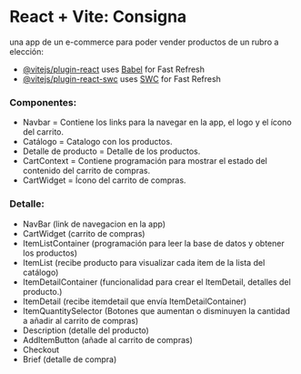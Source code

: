 # React + Vite: Consigna

una app de un e-commerce para poder vender productos de un rubro a elección:

- [@vitejs/plugin-react](https://github.com/vitejs/vite-plugin-react/blob/main/packages/plugin-react/README.md) uses [Babel](https://babeljs.io/) for Fast Refresh
- [@vitejs/plugin-react-swc](https://github.com/vitejs/vite-plugin-react-swc) uses [SWC](https://swc.rs/) for Fast Refresh

### Componentes:
- Navbar = Contiene los links para la navegar en la app, el logo y el ícono del carrito.
- Catálogo = Catalogo con los productos.
- Detalle de producto = Detalle de los productos.
- CartContext = Contiene programación para mostrar el estado del contenido del carrito de compras.
- CartWidget = Ícono del carrito de compras.

### Detalle:
- NavBar (link de navegacion en la app)
- CartWidget (carrito de compras)
- ItemListContainer (programación para leer la base de datos y obtener los productos)
- ItemList (recibe producto para visualizar cada item de la lista del catálogo)
- ItemDetailContainer (funcionalidad para crear el ItemDetail, detalles del producto.)
- ItemDetail (recibe itemdetail que envía ItemDetailContainer)
-   ItemQuantitySelector (Botones que aumentan o disminuyen la cantidad a añadir al carrito de compras)
-   Description (detalle del producto)
-   AddItemButton (añade al carrito de compras)
- Checkout
-  Brief (detalle de compra)

